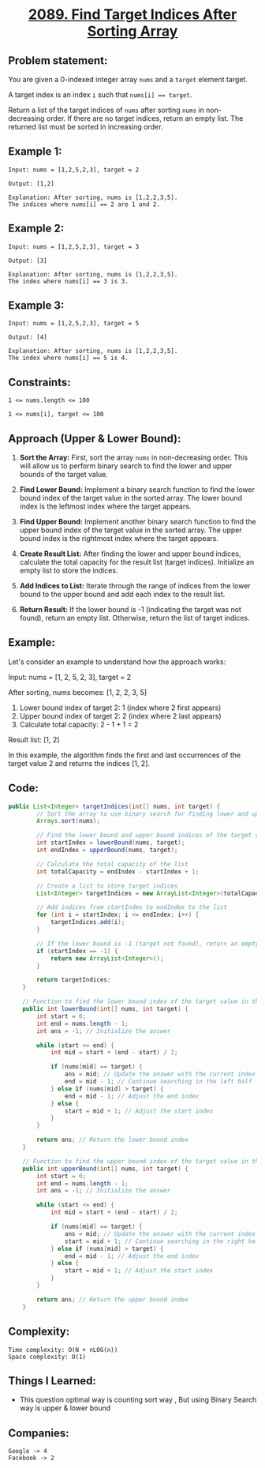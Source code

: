 <h1 align="center"><a href="https://leetcode.com/problems/find-target-indices-after-sorting-array/" target="_blank">2089. Find Target Indices After Sorting Array</a></h1>

## Problem statement:
You are given a 0-indexed integer array `nums` and a `target` element target.

A target index is an index `i` such that `nums[i] == target`.

Return a list of the target indices of `nums` after sorting `nums` in non-decreasing order. If there are no target indices, return an empty list. The returned list must be sorted in increasing order.


## Example 1:

```
Input: nums = [1,2,5,2,3], target = 2

Output: [1,2]

Explanation: After sorting, nums is [1,2,2,3,5].
The indices where nums[i] == 2 are 1 and 2.
```

## Example 2:

```
Input: nums = [1,2,5,2,3], target = 3

Output: [3]

Explanation: After sorting, nums is [1,2,2,3,5].
The index where nums[i] == 3 is 3.
```


## Example 3:

```
Input: nums = [1,2,5,2,3], target = 5

Output: [4]

Explanation: After sorting, nums is [1,2,2,3,5].
The index where nums[i] == 5 is 4.
```


## Constraints:

```
1 <= nums.length <= 100

1 <= nums[i], target <= 100
```


 

## Approach (Upper & Lower Bound):


1. **Sort the Array:** First, sort the array `nums` in non-decreasing order. This will allow us to perform binary search to find the lower and upper bounds of the target value.

2. **Find Lower Bound:** Implement a binary search function to find the lower bound index of the target value in the sorted array. The lower bound index is the leftmost index where the target appears.

3. **Find Upper Bound:** Implement another binary search function to find the upper bound index of the target value in the sorted array. The upper bound index is the rightmost index where the target appears.

4. **Create Result List:** After finding the lower and upper bound indices, calculate the total capacity for the result list (target indices). Initialize an empty list to store the indices.

5. **Add Indices to List:** Iterate through the range of indices from the lower bound to the upper bound and add each index to the result list.

6. **Return Result:** If the lower bound is -1 (indicating the target was not found), return an empty list. Otherwise, return the list of target indices.

## Example:

Let's consider an example to understand how the approach works:

Input: nums = [1, 2, 5, 2, 3], target = 2

After sorting, nums becomes: [1, 2, 2, 3, 5]

1. Lower bound index of target 2: 1 (index where 2 first appears)
2. Upper bound index of target 2: 2 (index where 2 last appears)
3. Calculate total capacity: 2 - 1 + 1 = 2

Result list: [1, 2]

In this example, the algorithm finds the first and last occurrences of the target value 2 and returns the indices [1, 2].



## Code: 

```java
public List<Integer> targetIndices(int[] nums, int target) {
        // Sort the array to use binary search for finding lower and upper bounds
        Arrays.sort(nums);

        // Find the lower bound and upper bound indices of the target value
        int startIndex = lowerBound(nums, target);
        int endIndex = upperBound(nums, target);

        // Calculate the total capacity of the list
        int totalCapacity = endIndex - startIndex + 1;

        // Create a list to store target indices
        List<Integer> targetIndices = new ArrayList<Integer>(totalCapacity);

        // Add indices from startIndex to endIndex to the list
        for (int i = startIndex; i <= endIndex; i++) {
            targetIndices.add(i);
        }

        // If the lower bound is -1 (target not found), return an empty list
        if (startIndex == -1) {
            return new ArrayList<Integer>();
        }

        return targetIndices;
    }

    // Function to find the lower bound index of the target value in the array
    public int lowerBound(int[] nums, int target) {
        int start = 0;
        int end = nums.length - 1;
        int ans = -1; // Initialize the answer

        while (start <= end) {
            int mid = start + (end - start) / 2;

            if (nums[mid] == target) {
                ans = mid; // Update the answer with the current index
                end = mid - 1; // Continue searching in the left half
            } else if (nums[mid] > target) {
                end = mid - 1; // Adjust the end index
            } else {
                start = mid + 1; // Adjust the start index
            }
        }

        return ans; // Return the lower bound index
    }

    // Function to find the upper bound index of the target value in the array
    public int upperBound(int[] nums, int target) {
        int start = 0;
        int end = nums.length - 1;
        int ans = -1; // Initialize the answer

        while (start <= end) {
            int mid = start + (end - start) / 2;

            if (nums[mid] == target) {
                ans = mid; // Update the answer with the current index
                start = mid + 1; // Continue searching in the right half
            } else if (nums[mid] > target) {
                end = mid - 1; // Adjust the end index
            } else {
                start = mid + 1; // Adjust the start index
            }
        }

        return ans; // Return the upper bound index
    }
```


## Complexity:

```
Time complexity: O(N + nLOG(n))
Space complexity: O(1)
```

## Things I Learned:

- This question optimal way is counting sort way , But using Binary Search way is upper & lower bound 
  


## Companies:

```
Google -> 4
Facebook -> 2
```






